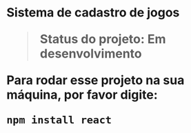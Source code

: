 <h1> Sistema de cadastro de jogos</h>

> Status do projeto: Em desenvolvimento 

Para rodar esse projeto na sua máquina, por favor digite:

```
npm install react 
```
